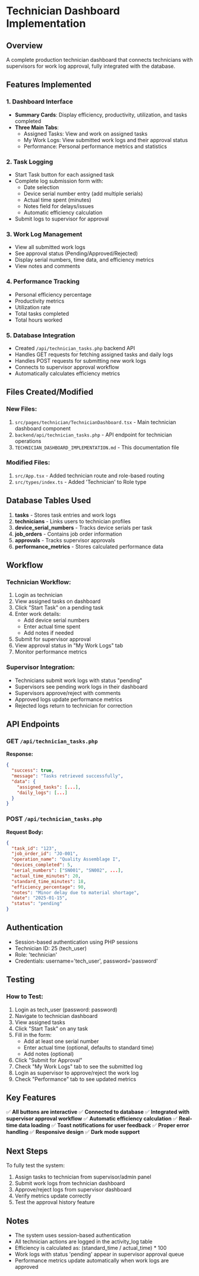 # Technician Dashboard Implementation

## Overview
A complete production technician dashboard that connects technicians with supervisors for work log approval, fully integrated with the database.

## Features Implemented

### 1. **Dashboard Interface**
- **Summary Cards**: Display efficiency, productivity, utilization, and tasks completed
- **Three Main Tabs**:
  - Assigned Tasks: View and work on assigned tasks
  - My Work Logs: View submitted work logs and their approval status
  - Performance: Personal performance metrics and statistics

### 2. **Task Logging**
- Start Task button for each assigned task
- Complete log submission form with:
  - Date selection
  - Device serial number entry (add multiple serials)
  - Actual time spent (minutes)
  - Notes field for delays/issues
  - Automatic efficiency calculation
- Submit logs to supervisor for approval

### 3. **Work Log Management**
- View all submitted work logs
- See approval status (Pending/Approved/Rejected)
- Display serial numbers, time data, and efficiency metrics
- View notes and comments

### 4. **Performance Tracking**
- Personal efficiency percentage
- Productivity metrics
- Utilization rate
- Total tasks completed
- Total hours worked

### 5. **Database Integration**
- Created `/api/technician_tasks.php` backend API
- Handles GET requests for fetching assigned tasks and daily logs
- Handles POST requests for submitting new work logs
- Connects to supervisor approval workflow
- Automatically calculates efficiency metrics

## Files Created/Modified

### New Files:
1. `src/pages/technician/TechnicianDashboard.tsx` - Main technician dashboard component
2. `backend/api/technician_tasks.php` - API endpoint for technician operations
3. `TECHNICIAN_DASHBOARD_IMPLEMENTATION.md` - This documentation file

### Modified Files:
1. `src/App.tsx` - Added technician route and role-based routing
2. `src/types/index.ts` - Added 'Technician' to Role type

## Database Tables Used

1. **tasks** - Stores task entries and work logs
2. **technicians** - Links users to technician profiles
3. **device_serial_numbers** - Tracks device serials per task
4. **job_orders** - Contains job order information
5. **approvals** - Tracks supervisor approvals
6. **performance_metrics** - Stores calculated performance data

## Workflow

### Technician Workflow:
1. Login as technician
2. View assigned tasks on dashboard
3. Click "Start Task" on a pending task
4. Enter work details:
   - Add device serial numbers
   - Enter actual time spent
   - Add notes if needed
5. Submit for supervisor approval
6. View approval status in "My Work Logs" tab
7. Monitor performance metrics

### Supervisor Integration:
- Technicians submit work logs with status "pending"
- Supervisors see pending work logs in their dashboard
- Supervisors approve/reject with comments
- Approved logs update performance metrics
- Rejected logs return to technician for correction

## API Endpoints

### GET `/api/technician_tasks.php`
**Response:**
```json
{
  "success": true,
  "message": "Tasks retrieved successfully",
  "data": {
    "assigned_tasks": [...],
    "daily_logs": [...]
  }
}
```

### POST `/api/technician_tasks.php`
**Request Body:**
```json
{
  "task_id": "123",
  "job_order_id": "JO-001",
  "operation_name": "Quality Assemblage I",
  "devices_completed": 5,
  "serial_numbers": ["SN001", "SN002", ...],
  "actual_time_minutes": 20,
  "standard_time_minutes": 18,
  "efficiency_percentage": 90,
  "notes": "Minor delay due to material shortage",
  "date": "2025-01-15",
  "status": "pending"
}
```

## Authentication
- Session-based authentication using PHP sessions
- Technician ID: 25 (tech_user)
- Role: 'technician'
- Credentials: username='tech_user', password='password'

## Testing

### How to Test:
1. Login as tech_user (password: password)
2. Navigate to technician dashboard
3. View assigned tasks
4. Click "Start Task" on any task
5. Fill in the form:
   - Add at least one serial number
   - Enter actual time (optional, defaults to standard time)
   - Add notes (optional)
6. Click "Submit for Approval"
7. Check "My Work Logs" tab to see the submitted log
8. Login as supervisor to approve/reject the work log
9. Check "Performance" tab to see updated metrics

## Key Features

✅ **All buttons are interactive**
✅ **Connected to database**
✅ **Integrated with supervisor approval workflow**
✅ **Automatic efficiency calculation**
✅ **Real-time data loading**
✅ **Toast notifications for user feedback**
✅ **Proper error handling**
✅ **Responsive design**
✅ **Dark mode support**

## Next Steps

To fully test the system:
1. Assign tasks to technician from supervisor/admin panel
2. Submit work logs from technician dashboard
3. Approve/reject logs from supervisor dashboard
4. Verify metrics update correctly
5. Test the approval history feature

## Notes

- The system uses session-based authentication
- All technician actions are logged in the activity_log table
- Efficiency is calculated as: (standard_time / actual_time) * 100
- Work logs with status 'pending' appear in supervisor approval queue
- Performance metrics update automatically when work logs are approved

